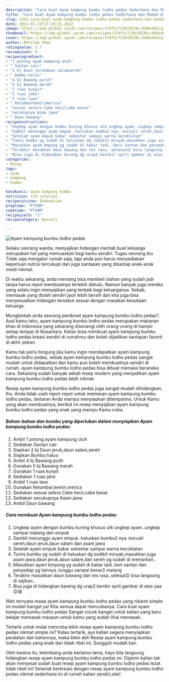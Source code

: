 ```yaml
---
description: "Cara buat Ayam kampung bumbu lodho pedas Sederhana dan Mudah Dibuat"
title: "Cara buat Ayam kampung bumbu lodho pedas Sederhana dan Mudah Dibuat"
slug: 1242-cara-buat-ayam-kampung-bumbu-lodho-pedas-sederhana-dan-mudah-dibuat
date: 2021-01-21T17:19:25.262Z
image: https://img-global.cpcdn.com/recipes/174f5c723b19538c/680x482cq70/ayam-kampung-bumbu-lodho-pedas-foto-resep-utama.jpg
thumbnail: https://img-global.cpcdn.com/recipes/174f5c723b19538c/680x482cq70/ayam-kampung-bumbu-lodho-pedas-foto-resep-utama.jpg
cover: https://img-global.cpcdn.com/recipes/174f5c723b19538c/680x482cq70/ayam-kampung-bumbu-lodho-pedas-foto-resep-utama.jpg
author: Matilda Shaw
ratingvalue: 3.7
reviewcount: 9
recipeingredient:
- "1 potong ayam kampung utuh"
- " Santan cair"
- "2 bj Daun jerukdaun salamsereh"
- " Bumbu halus"
- "4 bj Bawang putih"
- "5 bj Bawang merah"
- "1 ruas kunyit"
- "1 ruas jahe"
- "1 ruas laos"
- " Ketumbarkemirimerica"
- "sesuai selera Cabe kecilcabe besar"
- "secukupnya Asam jawa"
- " Daun bawang"
recipeinstructions:
- "Ungkep ayam dengan bumbu kuning khusus utk ungkep ayam..ungkep sampai matang dan empuk"
- "Sambil menunggu ayam empuk..haluskan bumbu2 nya..kecuali sereh,daun jeruk,daun salam dan asam jawa"
- "Setelah ayam empuk bakar sebentar sampai warna kecoklatan"
- "Tumis bumbu yg sudah di haluskan dg sedikit minyak,masukkan juga asam jawa,daun jeruk,daun salam,dan sereh yg sudah di memarkan.."
- "Masukkan ayam kmpung yg sudah di bakar tadi..beri santan dan penyedap yg lainnya..tunggu sampai benar2 matang"
- "Terakhir masukkan daun bawang dan tes rasa..selesai😊 bisa langsung di sajikan.."
- "Bisa juga di hidangkan bareng dg urap2 kenikir sprti gambar di atas yaa😊😄"
categories:
- Resep
tags:
- ayam
- kampung
- bumbu

katakunci: ayam kampung bumbu 
nutrition: 174 calories
recipecuisine: Indonesian
preptime: "PT39M"
cooktime: "PT49M"
recipeyield: "1"
recipecategory: Dessert

---
```



![Ayam kampung bumbu lodho pedas](https://img-global.cpcdn.com/recipes/174f5c723b19538c/680x482cq70/ayam-kampung-bumbu-lodho-pedas-foto-resep-utama.jpg)

Selaku seorang wanita, menyajikan hidangan mantab buat keluarga merupakan hal yang memuaskan bagi kamu sendiri. Tugas seorang ibu Tidak saja mengatur rumah saja, tapi anda pun harus menyediakan keperluan nutrisi tercukupi dan juga santapan yang disantap anak-anak mesti nikmat.

Di waktu  sekarang, anda memang bisa membeli olahan yang sudah jadi tanpa harus repot membuatnya terlebih dahulu. Namun banyak juga mereka yang selalu ingin menyajikan yang terbaik bagi keluarganya. Sebab, memasak yang diolah sendiri jauh lebih bersih dan kita juga bisa menyesuaikan hidangan tersebut sesuai dengan masakan kesukaan keluarga. 



Mungkinkah anda seorang penikmat ayam kampung bumbu lodho pedas?. Asal kamu tahu, ayam kampung bumbu lodho pedas merupakan makanan khas di Indonesia yang sekarang disenangi oleh orang-orang di hampir setiap tempat di Nusantara. Kalian bisa membuat ayam kampung bumbu lodho pedas kreasi sendiri di rumahmu dan boleh dijadikan santapan favorit di akhir pekan.

Kamu tak perlu bingung jika kamu ingin mendapatkan ayam kampung bumbu lodho pedas, sebab ayam kampung bumbu lodho pedas sangat mudah untuk didapatkan dan kamu pun boleh membuatnya sendiri di rumah. ayam kampung bumbu lodho pedas bisa dibuat memalui beraneka cara. Sekarang sudah banyak sekali resep modern yang menjadikan ayam kampung bumbu lodho pedas lebih nikmat.

Resep ayam kampung bumbu lodho pedas juga sangat mudah dihidangkan, lho. Anda tidak usah repot-repot untuk memesan ayam kampung bumbu lodho pedas, lantaran Anda mampu menyiapkan ditempatmu. Untuk Kamu yang akan membuatnya, berikut ini resep menyajikan ayam kampung bumbu lodho pedas yang enak yang mampu Kamu coba.

<!--inarticleads1-->

##### Bahan-bahan dan bumbu yang diperlukan dalam menyiapkan Ayam kampung bumbu lodho pedas:

1. Ambil 1 potong ayam kampung utuh
1. Sediakan  Santan cair
1. Siapkan 2 bj Daun jeruk,daun salam,sereh
1. Siapkan  Bumbu halus:
1. Ambil 4 bj Bawang putih
1. Gunakan 5 bj Bawang merah
1. Gunakan 1 ruas kunyit
1. Sediakan 1 ruas jahe
1. Ambil 1 ruas laos
1. Gunakan  Ketumbar,kemiri,merica
1. Sediakan sesuai selera Cabe kecil,cabe besar
1. Sediakan secukupnya Asam jawa
1. Ambil  Daun bawang




<!--inarticleads2-->

##### Cara membuat Ayam kampung bumbu lodho pedas:

1. Ungkep ayam dengan bumbu kuning khusus utk ungkep ayam..ungkep sampai matang dan empuk
1. Sambil menunggu ayam empuk..haluskan bumbu2 nya..kecuali sereh,daun jeruk,daun salam dan asam jawa
1. Setelah ayam empuk bakar sebentar sampai warna kecoklatan
1. Tumis bumbu yg sudah di haluskan dg sedikit minyak,masukkan juga asam jawa,daun jeruk,daun salam,dan sereh yg sudah di memarkan..
1. Masukkan ayam kmpung yg sudah di bakar tadi..beri santan dan penyedap yg lainnya..tunggu sampai benar2 matang
1. Terakhir masukkan daun bawang dan tes rasa..selesai😊 bisa langsung di sajikan..
1. Bisa juga di hidangkan bareng dg urap2 kenikir sprti gambar di atas yaa😊😄




Wah ternyata resep ayam kampung bumbu lodho pedas yang nikamt simple ini mudah banget ya! Kita semua dapat mencobanya. Cara buat ayam kampung bumbu lodho pedas Sangat cocok banget untuk kalian yang baru belajar memasak maupun untuk kamu yang sudah lihai memasak.

Tertarik untuk mulai mencoba bikin resep ayam kampung bumbu lodho pedas nikmat simple ini? Kalau tertarik, ayo kalian segera menyiapkan peralatan dan bahannya, maka bikin deh Resep ayam kampung bumbu lodho pedas yang enak dan tidak ribet ini. Sungguh mudah kan. 

Oleh karena itu, ketimbang anda berlama-lama, hayo kita langsung hidangkan resep ayam kampung bumbu lodho pedas ini. Dijamin kalian tak akan menyesal sudah buat resep ayam kampung bumbu lodho pedas lezat tidak ribet ini! Selamat berkreasi dengan resep ayam kampung bumbu lodho pedas nikmat sederhana ini di rumah kalian sendiri,oke!.

